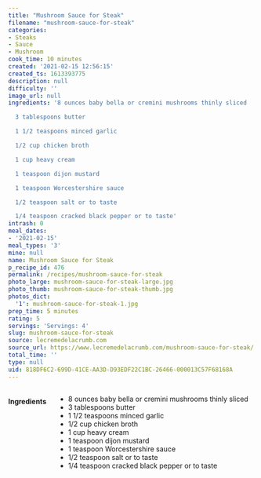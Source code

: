 ```yaml
---
title: "Mushroom Sauce for Steak"
filename: "mushroom-sauce-for-steak"
categories:
- Steaks
- Sauce
- Mushroom
cook_time: 10 minutes
created: '2021-02-15 12:56:15'
created_ts: 1613393775
description: null
difficulty: ''
image_url: null
ingredients: '8 ounces baby bella or cremini mushrooms thinly sliced

  3 tablespoons butter

  1 1/2 teaspoons minced garlic

  1/2 cup chicken broth

  1 cup heavy cream

  1 teaspoon dijon mustard

  1 teaspoon Worcestershire sauce

  1/2 teaspoon salt or to taste

  1/4 teaspoon cracked black pepper or to taste'
intrash: 0
meal_dates:
- '2021-02-15'
meal_types: '3'
mine: null
name: Mushroom Sauce for Steak
p_recipe_id: 476
permalink: /recipes/mushroom-sauce-for-steak
photo_large: mushroom-sauce-for-steak-large.jpg
photo_thumb: mushroom-sauce-for-steak-thumb.jpg
photos_dict:
  '1': mushroom-sauce-for-steak-1.jpg
prep_time: 5 minutes
rating: 5
servings: 'Servings: 4'
slug: mushroom-sauce-for-steak
source: lecremedelacrumb.com
source_url: https://www.lecremedelacrumb.com/mushroom-sauce-for-steak/
total_time: ''
type: null
uid: 818DF6C2-699D-41CE-AA3D-D93EDF22C1BC-26466-000013C57F68168A
---
```

<div class="large-8 medium-7 columns" id="writeup">	</div><!-- #writeup -->
</div><!-- #row-one -->
<div class="row" id="row-two">	<div class="medium-4 small-5 columns" id="ingredients"><h4>Ingredients</h4><div class="box box-ingredients content"><ul>
<li>8 ounces baby bella or cremini mushrooms thinly sliced</li>
<li>3 tablespoons butter</li>
<li>1 1/2 teaspoons minced garlic</li>
<li>1/2 cup chicken broth</li>
<li>1 cup heavy cream</li>
<li>1 teaspoon dijon mustard</li>
<li>1 teaspoon Worcestershire sauce</li>
<li>1/2 teaspoon salt or to taste</li>
<li>1/4 teaspoon cracked black pepper or to taste</li>
</ul>
</div>	</div>	<div class="medium-6 small-7 columns" id="directions">	</div>